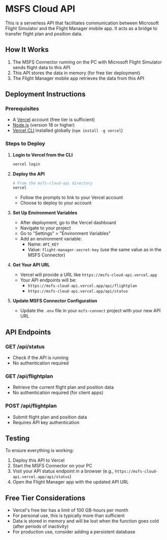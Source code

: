 # MSFS Cloud API

This is a serverless API that facilitates communication between Microsoft Flight Simulator and the Flight Manager mobile app. It acts as a bridge to transfer flight plan and position data.

## How It Works

1. The MSFS Connector running on the PC with Microsoft Flight Simulator sends flight data to this API
2. This API stores the data in memory (for free tier deployment)
3. The Flight Manager mobile app retrieves the data from this API

## Deployment Instructions

### Prerequisites
- A [Vercel](https://vercel.com) account (free tier is sufficient)
- [Node.js](https://nodejs.org) (version 18 or higher)
- [Vercel CLI](https://vercel.com/cli) installed globally (`npm install -g vercel`)

### Steps to Deploy

1. **Login to Vercel from the CLI**
   ```bash
   vercel login
   ```

2. **Deploy the API**
   ```bash
   # From the msfs-cloud-api directory
   vercel
   ```
   - Follow the prompts to link to your Vercel account
   - Choose to deploy to your account

3. **Set Up Environment Variables**
   - After deployment, go to the Vercel dashboard
   - Navigate to your project
   - Go to "Settings" > "Environment Variables"
   - Add an environment variable:
     - Name: `API_KEY`
     - Value: `flight-manager-secret-key` (use the same value as in the MSFS Connector)

4. **Get Your API URL**
   - Vercel will provide a URL like `https://msfs-cloud-api.vercel.app`
   - Your API endpoints will be:
     - `https://msfs-cloud-api.vercel.app/api/flightplan`
     - `https://msfs-cloud-api.vercel.app/api/status`

5. **Update MSFS Connector Configuration**
   - Update the `.env` file in your `msfs-connect` project with your new API URL

## API Endpoints

### GET /api/status
- Check if the API is running
- No authentication required

### GET /api/flightplan
- Retrieve the current flight plan and position data
- No authentication required (for client apps)

### POST /api/flightplan
- Submit flight plan and position data
- Requires API key authentication

## Testing

To ensure everything is working:

1. Deploy this API to Vercel
2. Start the MSFS Connector on your PC
3. Visit your API status endpoint in a browser (e.g., `https://msfs-cloud-api.vercel.app/api/status`)
4. Open the Flight Manager app with the updated API URL

## Free Tier Considerations

- Vercel's free tier has a limit of 100 GB-hours per month
- For personal use, this is typically more than sufficient
- Data is stored in memory and will be lost when the function goes cold (after periods of inactivity)
- For production use, consider adding a persistent database 